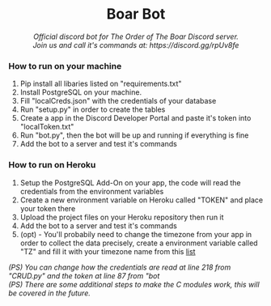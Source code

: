 <h1 align="center">Boar Bot</h1>
 
<p align="center"><i> Official discord bot for The Order of The Boar Discord server.<br>
 Join us and call it's commands at: https://discord.gg/rpUv8fe </i></p>  
 
### How to run on your machine
1. Pip install all libaries listed on "requirements.txt"
2. Install PostgreSQL on your machine.
3. Fill "localCreds.json" with the credentials of your database
4. Run "setup.py" in order to create the tables
5. Create a app in the Discord Developer Portal and paste it's token into "localToken.txt"
6. Run "bot.py", then the bot will be up and running if everything is fine
7. Add the bot to a server and test it's commands
 
### How to run on Heroku
1. Setup the PostgreSQL Add-On on your app, the code will read the credentials from the environment variables
2. Create a new environment variable on Heroku called "TOKEN" and place your token there
3. Upload the project files on your Heroku repository then run it
4. Add the bot to a server and test it's commands
5. (opt) - You'll probabily need to change the timezone from your app in order to collect the data precisely, create a environment variable called "TZ" and fill it with your timezone name from this [list](https://en.wikipedia.org/wiki/List_of_tz_database_time_zones)
 
 
 *(PS) You can change how the credentials are read at line 218 from "CRUD.py" and the token at line 87 from "bot\
 (PS) There are some additional steps to make the C modules work, this will be covered in the future.*

 

